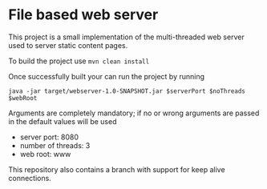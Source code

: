 # File based web server

This project is a small implementation of the multi-threaded web server used
to server static content pages. 

To  build the project use `mvn clean install`

Once successfully built your can run the project by running 

`java -jar target/webserver-1.0-SNAPSHOT.jar $serverPort $noThreads $webRoot`

Arguments are completely mandatory; if no or wrong arguments are passed in
the default values will be used
- server port: 8080
- number of threads: 3 
- web root: www 

This repository also contains a branch with support for keep alive connections.